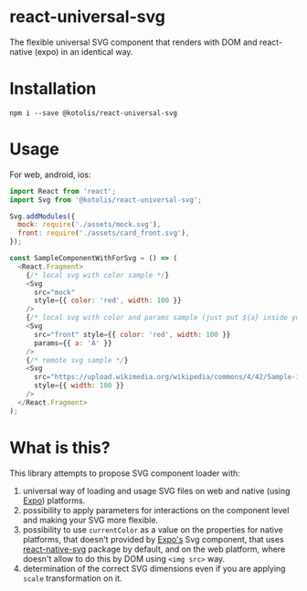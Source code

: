 # react-universal-svg

The flexible universal SVG component that renders with DOM and react-native (expo) in an identical way.

# Installation
```npm i --save @kotolis/react-universal-svg```

# Usage
For web, android, ios:
```javascript
import React from 'react';
import Svg from '@kotolis/react-universal-svg';

Svg.addModules({
  mock: require('./assets/mock.svg'),
  front: require('./assets/card_front.svg'),
});

const SampleComponentWithForSvg = () => (
  <React.Fragment>
    {/* local svg with color sample */}
    <Svg
      src="mock"
      style={{ color: 'red', width: 100 }}
    />
    {/* local svg with color and params sample (just put ${a} inside your svg file) */}
    <Svg
      src="front" style={{ color: 'red', width: 100 }}
      params={{ a: 'A' }}
    />
    {/* remote svg sample */}
    <Svg
      src="https://upload.wikimedia.org/wikipedia/commons/4/42/Sample-image.svg"
      style={{ width: 100 }}
    />
  </React.Fragment>
);
```

# What is this?
This library attempts to propose SVG component loader with:
  1. universal way of loading and usage SVG files on web and native (using [Expo](https://github.com/expo/expo)) platforms.
  2. possibility to apply parameters for interactions on the component level and making your SVG more flexible.
  3. possibility to use ```currentColor``` as a value on the properties for native platforms, that doesn't provided by [Expo's](https://github.com/expo/expo) Svg component, that uses [react-native-svg](https://github.com/react-native-community/react-native-svg) package by default, and on the web platform, where doesn't allow to do this by DOM using ```<img src>``` way.
  4. determination of the correct SVG dimensions even if you are applying ```scale``` transformation on it.

